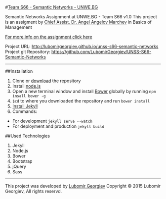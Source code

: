#[Team S66 - Semantic Networks - UNWE.BG](http://lubomirgeorgiev.github.io/unss-s66-semantic-networks)

Semantic Networks Assignment at UNWE.BG - Team S66 v1.0
This project is an assigment by [Chief Assist. Dr. Angel Angelov Marchev](http://blogs.unwe.bg/angelmarchev/en/) in Basics of Management

[For more info on the assignment click here](https://b2c6e50d0308dc8a1d10b4dece743cbdbfd6cb89.googledrive.com/host/0BxoY4fessSvLbGd1STZ1UFdiRFk/index.html)

Project URL: http://lubomirgeorgiev.github.io/unss-s66-semantic-networks
Project git Repository: https://github.com/LubomirGeorgiev/UNSS-S66-Semantic-Networks

---

##Installation
1. Clone or [download](https://github.com/LubomirGeorgiev/UNSS-S66-Semantic-Networks/archive/master.zip) the repository
2. Install [node.js](https://nodejs.org/)
3.  Open a new terminal window and install [Bower](http://bower.io/) globally by running `npm insall bower -g`
4.  `$cd` to where you downloaded the repository and run `bower install`
5. [Install Jekyll](http://jekyllrb.com/docs/installation/)
6.  Commands:
 - For development `jekyll serve --watch`
 - For deployment and production `jekyll build`


##Used Technologies
1. Jekyll
2. Node.js
2. Bower
3. Bootstrap
4. jQuery
5. Sass

---
This project was developed by [Lubomir Georgiev](http://lubomirgeorgiev.com/)
Copyright © 2015 Lubomir Georgiev, All rights reservd.
